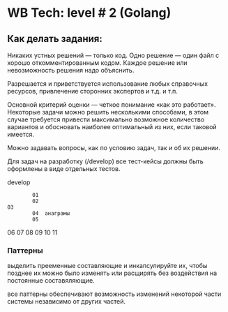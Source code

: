 # WB Tech: level # 2 (Golang)
## Как делать задания:
Никаких устных решений — только код. Одно решение — один файл с хорошо откомментированным кодом. Каждое решение или невозможность решения надо объяснить.

Разрешается и приветствуется использование любых справочных ресурсов, привлечение сторонних экспертов и т.д. и т.п.


Основной критерий оценки — четкое понимание «как это работает». Некоторые задачи можно решить несколькими способами, в этом случае требуется привести максимально возможное количество вариантов и обосновать наиболее оптимальный из них, если таковой имеется.

Можно задавать вопросы, как по условию задач, так и об их решении.

Для задач на разработку (/develop) все тест-кейсы должны быть оформлены в виде отдельных тестов.




develop

            01
            02
    03
            04  анаграмы
            05
06
07
        08
09
10
11

### Паттерны

выделить прееменные составляющие и инкапсулируйте их, чтобы позднее их можно было изменять или расщирять без воздействия на постоянные составяляющие.

все паттерны обеспечивают возможность изменений некоторой части системы независимо от других частей.
